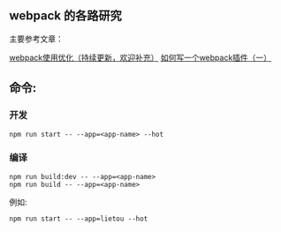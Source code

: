 ## webpack 的各路研究

主要参考文章：

[webpack使用优化（持续更新，欢迎补充）](https://github.com/lcxfs1991/blog/issues/2)
[如何写一个webpack插件（一）](https://github.com/lcxfs1991/blog/issues/1)

## 命令:

### 开发

```
npm run start -- --app=<app-name> --hot
```

### 编译
```
npm run build:dev -- --app=<app-name>
npm run build -- --app=<app-name>
```

例如:

```
npm run start -- --app=lietou --hot
```
